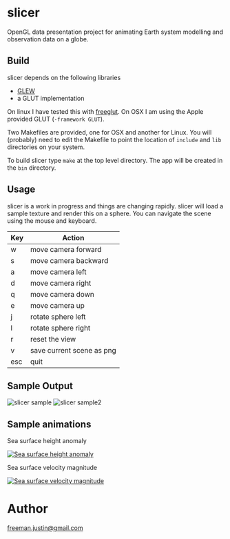 # slicer
OpenGL data presentation project for animating Earth system modelling and observation data on a globe.

## Build
slicer depends on the following libraries
- [GLEW](http://glew.sourceforge.net/) 
- a GLUT implementation

On linux I have tested this with [freeglut](http://freeglut.sourceforge.net/). On OSX I am using the Apple provided GLUT (`-framework GLUT`).

Two Makefiles are provided, one for OSX and another for Linux. You will (probably) need to edit the Makefile to point the location of `include` and `lib` directories on your system. 

To build slicer type `make` at the top level directory. The app will be created in the `bin` directory.

## Usage

slicer is a work in progress and things are changing rapidly. slicer will load a sample texture and render this on a sphere. You can navigate the scene using the mouse and keyboard.

| Key | Action          |
| ------------- | ----------- |
| w      | move camera forward|
| s     | move camera backward    |
| a     | move camera left    |
| d     | move camera right    |
| q     | move camera down    |
| e     | move camera up    |
| j     | rotate sphere left    |
| l     | rotate sphere right    |
| r     | reset the view    |
| v     | save current scene as png    |
| esc     | quit    |

## Sample Output
![slicer sample](https://raw.github.com/freemanjustin/slicer/master/bin/sample/sample.png)
![slicer sample2](https://raw.github.com/freemanjustin/slicer/master/bin/sample/sample2.png)

## Sample animations

Sea surface height anomaly

[![Sea surface height anomaly](http://img.youtube.com/vi/t8sZM0F1Noc/0.jpg)](https://www.youtube.com/watch?v=t8sZM0F1Noc)

Sea surface velocity magnitude

[![Sea surface velocity magnitude](http://img.youtube.com/vi/InvkqPuB8mo/0.jpg)](https://www.youtube.com/watch?v=InvkqPuB8mo)

# Author
freeman.justin@gmail.com
